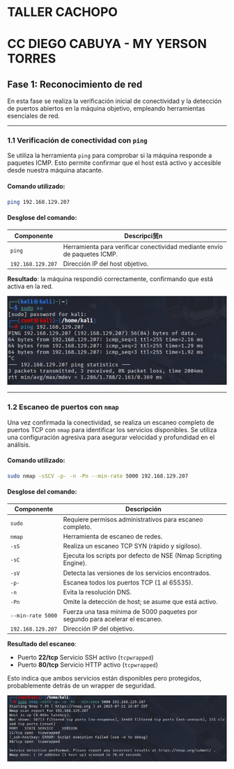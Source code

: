 # TALLER CACHOPO
# CC DIEGO CABUYA - MY YERSON TORRES


## Fase 1: Reconocimiento de red

En esta fase se realiza la verificación inicial de conectividad y la detección de puertos abiertos en la máquina objetivo, empleando herramientas esenciales de red.

---

### 1.1 Verificación de conectividad con `ping`

Se utiliza la herramienta `ping` para comprobar si la máquina responde a paquetes ICMP. Esto permite confirmar que el host está activo y accesible desde nuestra máquina atacante.

#### Comando utilizado:

```bash
ping 192.168.129.207
```

#### Desglose del comando:

| Componente        | Descripci贸n                                                                 |
|-------------------|-----------------------------------------------------------------------------|
| `ping`            | Herramienta para verificar conectividad mediante envío de paquetes ICMP.    |
| `192.168.129.207` | Dirección IP del host objetivo.                                              |

**Resultado**: la máquina respondió correctamente, confirmando que está activa en la red.

![Verificación de conectividad con ping](images/A_PRUEBA_CONEXION.PNG)

---

### 1.2 Escaneo de puertos con `nmap`

Una vez confirmada la conectividad, se realiza un escaneo completo de puertos TCP con `nmap` para identificar los servicios disponibles. Se utiliza una configuración agresiva para asegurar velocidad y profundidad en el análisis.

#### Comando utilizado:

```bash
sudo nmap -sSCV -p- -n -Pn --min-rate 5000 192.168.129.207
```

#### Desglose del comando:

| Componente            | Descripción                                                                 |
|------------------------|------------------------------------------------------------------------------|
| `sudo`                | Requiere permisos administrativos para escaneo completo.                    |
| `nmap`                | Herramienta de escaneo de redes.                                            |
| `-sS`                 | Realiza un escaneo TCP SYN (rápido y sigiloso).                             |
| `-sC`                 | Ejecuta los scripts por defecto de NSE (Nmap Scripting Engine).             |
| `-sV`                 | Detecta las versiones de los servicios encontrados.                         |
| `-p-`                 | Escanea todos los puertos TCP (1 al 65535).                                 |
| `-n`                  | Evita la resolución DNS.                                                    |
| `-Pn`                 | Omite la detección de host; se asume que está activo.                       |
| `--min-rate 5000`     | Fuerza una tasa mínima de 5000 paquetes por segundo para acelerar el escaneo. |
| `192.168.129.207`     | Dirección IP del objetivo.                                                  |

**Resultado del escaneo**:

- Puerto **22/tcp** Servicio SSH activo (`tcpwrapped`)
- Puerto **80/tcp** Servicio HTTP activo (`tcpwrapped`)

Esto indica que ambos servicios están disponibles pero protegidos, probablemente detrás de un wrapper de seguridad.

![Escaneo de puertos con Nmap](images/B_NMAP.PNG)

